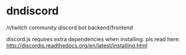 # dndiscord
/r/twitch community discord bot backend/frontend

discord.js requires extra dependencies when installing. pls read here: http://discordjs.readthedocs.org/en/latest/installing.html
